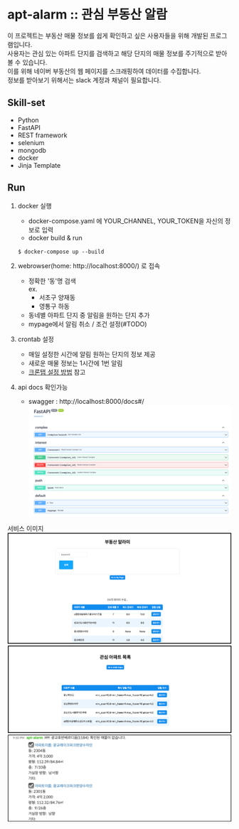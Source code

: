 # apt-alarm :: 관심 부동산 알람

이 프로젝트는 부동산 매물 정보를 쉽게 확인하고 싶은 사용자들을 위해 개발된 프로그램입니다.  
사용자는 관심 있는 아파트 단지를 검색하고 해당 단지의 매물 정보를 주기적으로 받아볼 수 있습니다.  
이를 위해 네이버 부동산의 웹 페이지를 스크래핑하여 데이터를 수집합니다.  
정보를 받아보기 위해서는 slack 계정과 채널이 필요합니다.

## Skill-set

- Python
- FastAPI
- REST framework
- selenium
- mongodb
- docker
- Jinja Template

## Run

1. docker 실행
   - docker-compose.yaml 에 YOUR_CHANNEL, YOUR_TOKEN을 자신의 정보로 입력
   - docker build & run
   ```
   $ docker-compose up --build
   ```
2. webrowser(home: http://localhost:8000/) 로 접속

   - 정확한 '동'명 검색  
      ex.
     - 서초구 양재동
     - 영통구 하동
   - 동네별 아파트 단지 중 알림을 원하는 단지 추가
   - mypage에서 알림 취소 / 조건 설정(#TODO)

3. crontab 설정

   - 매일 설정한 시간에 알림 원하는 단지의 정보 제공
   - 새로운 매물 정보는 1시간에 1번 알림
   - [크론탭 설정 방법](documents/crontab.md) 참고

4. api docs 확인가능
   - swagger : http://localhost:8000/docs#/
     ![](documents/img/swagger.png)

서비스 이미지
![](documents/img/home.png)
![](documents/img/mypage.png)
![](documents/img/slack.png)
